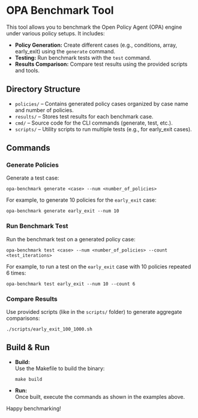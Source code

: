 # OPA Benchmark Tool

This tool allows you to benchmark the Open Policy Agent (OPA) engine under various policy setups. It includes:

- **Policy Generation:** Create different cases (e.g., conditions, array, early_exit) using the `generate` command.
- **Testing:** Run benchmark tests with the `test` command.
- **Results Comparison:** Compare test results using the provided scripts and tools.

## Directory Structure

- `policies/` – Contains generated policy cases organized by case name and number of policies.
- `results/` – Stores test results for each benchmark case.
- `cmd/` – Source code for the CLI commands (generate, test, etc.).
- `scripts/` – Utility scripts to run multiple tests (e.g., for early_exit cases).

## Commands

### Generate Policies

Generate a test case:

```
opa-benchmark generate <case> --num <number_of_policies>
```

For example, to generate 10 policies for the `early_exit` case:

```
opa-benchmark generate early_exit --num 10
```

### Run Benchmark Test

Run the benchmark test on a generated policy case:

```
opa-benchmark test <case> --num <number_of_policies> --count <test_iterations>
```

For example, to run a test on the `early_exit` case with 10 policies repeated 6 times:

```
opa-benchmark test early_exit --num 10 --count 6
```

### Compare Results

Use provided scripts (like in the `scripts/` folder) to generate aggregate comparisons:

```
./scripts/early_exit_100_1000.sh
```

## Build & Run

- **Build:**  
  Use the Makefile to build the binary:
  ```
  make build
  ```
- **Run:**  
  Once built, execute the commands as shown in the examples above.

Happy benchmarking!
